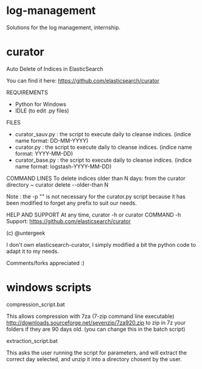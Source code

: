 log-management
==============

Solutions for the log management, internship.


curator
==============

Auto Delete of Indices in ElasticSearch

You can find it here: https://github.com/elasticsearch/curator

REQUIREMENTS
- Python for Windows
- IDLE (to edit .py files)

FILES
- curator_sauv.py : the script to execute daily to cleanse indices. (indice name format: DD-MM-YYYY)
- curator.py : the script to execute daily to cleanse indices. (indice name format: YYYY-MM-DD)
- curator_base.py : the script to execute daily to cleanse indices. (indice name format: logstash-YYYY-MM-DD)

COMMAND LINES
To delete indices older than N days: from the curator directory
~ curator delete --older-than N

Note : the -p "" is not necessary for the curator.py script because it has been modified to forget any prefix to suit our needs.

HELP AND SUPPORT
At any time, curator -h or curator COMMAND -h
Support: https://github.com/elasticsearch/curator

(c) @untergeek

I don't own elasticsearch-curator, I simply modified a bit the python code to adapt it to my needs. 

Comments/forks appreciated :)


windows scripts
==============

compression_script.bat

This allows compression with 7za (7-zip command line executable) http://downloads.sourceforge.net/sevenzip/7za920.zip to zip in 7z your folders if they are 90 days old. (you can change this in the batch script)

extraction_script.bat

This asks the user running the script for parameters, and will extract the correct day selected, and unzip it into a directory chosent by the user.
